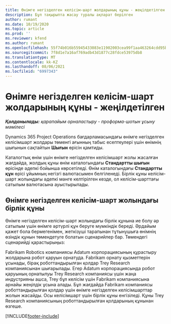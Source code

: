 ```yaml
---
title: Өнімге негізделген келісім-шарт жолдарының құны - жеңілдетілген
description: Бұл тақырыпта жасау туралы ақпарат берілген
author: rumant
ms.date: 10/19/2020
ms.topic: article
ms.prod: ''
ms.reviewer: kfend
ms.author: rumant
ms.openlocfilehash: 55f74b016b55945433083e11902003cea99f1aa463264cdd95b0aad389592e20
ms.sourcegitcommit: 7f8d1e7a16af769adb43d1877c28fdce53975db8
ms.translationtype: MT
ms.contentlocale: kk-KZ
ms.lasthandoff: 08/06/2021
ms.locfileid: "6997343"
---
```

# <a name="cost-product-based-contract-lines---lite"></a>Өнімге негізделген келісім-шарт жолдарының құны - жеңілдетілген

_**Қолданылады:** қарапайым орналастыру - проформа-шотын ұсыну мәмілесі_


Dynamics 365 Project Operations бағдарламасындағы өнімге негізделген келісімшарт жолдары төменгі ағынның табыс есептеулері үшін өнімнің шығынын сақтайтын **Шығын** өрісін қамтиды.

Каталогтық өнім үшін өнімге негізделген келісімшарт жолы жасалған жағдайда, жолдың құны өнім каталогындағы **Стандартты шығын** өрісінде әдепкі бойынша көрсетіледі. Өнім каталогындағы **Стандартты құн** өрісі ұйымның негізгі валютасымен белгіленеді. Бірлік құны келісім-шарт жолындағы әдепкі мәнге келтірілген кезде, ол келісім-шарттағы сатылым валютасына ауыстырылады.

## <a name="unit-cost-on-a-product-based-contract-line"></a>Өнімге негізделген келісім-шарт жолындағы бірлік құны

Өнімге негізделген келісім-шарт жолындағы бірлік құнына ие болу әр сатылым үшін өнімге әртүрлі құн беруге мүмкіндік береді. Әрдайым қажет бола бермегенімен, жеткізуші тарапынан тұтынушыға өнімнің өзіндік құнын төмендетуге болатын сценарийлер бар. Төмендегі сценарийді қарастырыңыз:

Fabrikam Robotics компаниясы Adatum корпорациясының құрастыру жолдарына робот қаруын орнатуда. Fabrikam орнату қызметтерін ұсынады, бірақ роботтандырылған қолдар Trey Research компаниясынан шығарылады. Егер Adatum корпорациясында робот қаруының орнатылуы Trey Research компаниясы үшін жаңа индустрияны ашса, Trey бұл келісім үшін Fabrikam компаниясына арнайы жеңілдік ұсына алады. Бұл жағдайда Fabrikam компаниясы роботтандырылған қолдар үшін өнімге негізделген келісімшарттар жолын жасайды. Осы келісімшарт үшін бірлік құны енгізіледі. Құны Trey Research компаниясының роботтандырылған қолдарының құнынан өзгеше.


[!INCLUDE[footer-include](../../includes/footer-banner.md)]